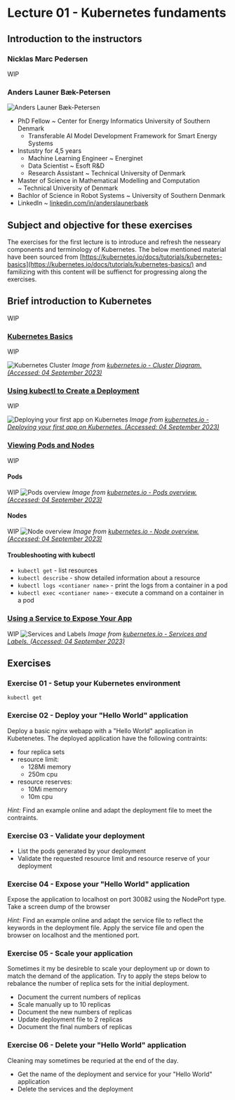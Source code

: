 # Lecture 01 - Kubernetes fundaments

## Introduction to the instructors

### Nicklas Marc Pedersen
WIP

### Anders Launer Bæk-Petersen

![Anders Launer Bæk-Petersen](https://avatars.githubusercontent.com/u/28479232?v=4)
- PhD Fellow ~ Center for Energy Informatics University of Southern Denmark
    - Transferable AI Model Development Framework for Smart Energy Systems
- Instustry for 4,5 years
    - Machine Learning Engineer ~ Energinet
    - Data Scientist ~ Esoft R&D
    - Research Assistant ~ Technical University of Denmark
- Master of Science in Mathematical Modelling and Computation ~ Technical University of Denmark 
- Bachlor of Science in Robot Systems ~ University of Southern Denmark 
- LinkedIn ~ [linkedin.com/in/anderslaunerbaek](https://www.linkedin.com/in/anderslaunerbaek/)

## Subject and objective for these exercises

The exercises for the first lecture is to introduce and refresh the nesseary components and terminology of Kubernetes. The below mentioned material have been sourced from [https://kubernetes.io/docs/tutorials/kubernetes-basics](https://kubernetes.io/docs/tutorials/kubernetes-basics/) and familizing with this content will be suffienct for progressing along the exercises. 


## Brief introduction to Kubernetes
WIP 

### [Kubernetes Basics](https://kubernetes.io/docs/tutorials/kubernetes-basics/)

WIP


![Kubernetes Cluster](https://d33wubrfki0l68.cloudfront.net/283cc20bb49089cb2ca54d51b4ac27720c1a7902/34424/docs/tutorials/kubernetes-basics/public/images/module_01_cluster.svg)
*Image from [kubernetes.io - Cluster Diagram. (Accessed: 04 September 2023)](https://d33wubrfki0l68.cloudfront.net/283cc20bb49089cb2ca54d51b4ac27720c1a7902/34424/docs/tutorials/kubernetes-basics/public/images/module_01_cluster.svg)*

### [Using kubectl to Create a Deployment](https://kubernetes.io/docs/tutorials/kubernetes-basics/deploy-app/deploy-intro/)

WIP

![ Deploying your first app on Kubernetes](https://d33wubrfki0l68.cloudfront.net/8700a7f5f0008913aa6c25a1b26c08461e4947c7/cfc2c/docs/tutorials/kubernetes-basics/public/images/module_02_first_app.svg)
*Image from [kubernetes.io - Deploying your first app on Kubernetes. (Accessed: 04 September 2023)](https://d33wubrfki0l68.cloudfront.net/8700a7f5f0008913aa6c25a1b26c08461e4947c7/cfc2c/docs/tutorials/kubernetes-basics/public/images/module_02_first_app.svg)*

### [Viewing Pods and Nodes](https://kubernetes.io/docs/tutorials/kubernetes-basics/explore/explore-intro/)
WIP
#### Pods
WIP
![Pods overview](https://d33wubrfki0l68.cloudfront.net/fe03f68d8ede9815184852ca2a4fd30325e5d15a/98064/docs/tutorials/kubernetes-basics/public/images/module_03_pods.svg)
*Image from [kubernetes.io - Pods overview. (Accessed: 04 September 2023)](https://d33wubrfki0l68.cloudfront.net/fe03f68d8ede9815184852ca2a4fd30325e5d15a/98064/docs/tutorials/kubernetes-basics/public/images/module_03_pods.svg)*

#### Nodes
WIP
![Node overview](https://d33wubrfki0l68.cloudfront.net/5cb72d407cbe2755e581b6de757e0d81760d5b86/a9df9/docs/tutorials/kubernetes-basics/public/images/module_03_nodes.svg)
*Image from [kubernetes.io - Node overview. (Accessed: 04 September 2023)](https://d33wubrfki0l68.cloudfront.net/5cb72d407cbe2755e581b6de757e0d81760d5b86/a9df9/docs/tutorials/kubernetes-basics/public/images/module_03_nodes.svg)*


#### Troubleshooting with kubectl
- `kubectl get` - list resources
- `kubectl describe` - show detailed information about a resource
- `kubectl logs <contianer name>` - print the logs from a container in a pod
- `kubectl exec <contianer name>` - execute a command on a container in a pod

### [Using a Service to Expose Your App](https://kubernetes.io/docs/tutorials/kubernetes-basics/expose/expose-intro/)
WIP
![Services and Labels](https://d33wubrfki0l68.cloudfront.net/7a13fe12acc9ea0728460c482c67e0eb31ff5303/2c8a7/docs/tutorials/kubernetes-basics/public/images/module_04_labels.svg)
*Image from [kubernetes.io - Services and Labels. (Accessed: 04 September 2023)](https://d33wubrfki0l68.cloudfront.net/7a13fe12acc9ea0728460c482c67e0eb31ff5303/2c8a7/docs/tutorials/kubernetes-basics/public/images/module_04_labels.svg)*


## Exercises
### Exercise 01 - Setup your Kubernetes environment
```
kubectl get
```
### Exercise 02 - Deploy your "Hello World" application

Deploy a basic nginx webapp with a "Hello World" application in Kubetenetes. 
The deployed application have the following contraints:
- four replica sets
- resource limit:
    - 128Mi memory
    - 250m cpu
- resource reserves:
    - 10Mi memory
    - 10m cpu

*Hint:* Find an example online and adapt the deployment file to meet the contraints.


### Exercise 03 - Validate your deployment

- List the pods generated by your deployment
- Validate the requested resource limit and resource reserve of your deployment

### Exercise 04 - Expose your "Hello World" application
Expose the application to localhost on port 30082 using the NodePort type. Take a screen dump of the browser

*Hint:* Find an example online and adapt the service file to reflect the keywords in the deployment file. Apply the service file and open the browser on localhost and the mentioned port.


### Exercise 05 - Scale your application 

Sometimes it my be desireble to scale your deployment up or down to match the demand of the application. Try to apply the steps below to rebalance the number of replica sets for the initial deployment.

- Document the current numbers of replicas 
- Scale manually up to 10 replicas
- Document the new numbers of replicas 
- Update deployment file to 2 replicas
- Document the final numbers of replicas


### Exercise 06 - Delete your "Hello World" application

Cleaning may sometimes be requried at the end of the day. 

-  Get the name of the deployment and service for your "Hello World" application
- Delete the services and the deployment